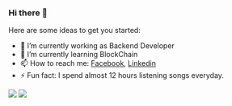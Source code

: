 ### Hi there 👋



Here are some ideas to get you started:

- 🔭 I’m currently working as Backend Developer
- 🌱 I’m currently learning BlockChain
- 📫 How to reach me: [Facebook](https://www.facebook.com/armanferdousbijoy/), [Linkedin](https://www.linkedin.com/in/arman-bijoy-77073211a/)
- ⚡ Fun fact: I spend almost 12 hours listening songs everyday.

<img src="https://github-readme-stats.vercel.app/api?username=armanbijoy&&show_icons=true&title_color=ffffff&icon_color=bb2acf&text_color=daf7dc&bg_color=191919">

<img src="https://github-readme-stats.vercel.app/api/top-langs/?username=armanbijoy&theme=dark&hide_langs_below=1">

